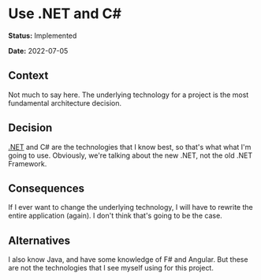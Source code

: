 # Use .NET and C#

**Status:** Implemented

**Date:** 2022-07-05

## Context

Not much to say here. The underlying technology for a project is the most fundamental architecture decision.

## Decision

[.NET](https://dotnet.microsoft.com) and C# are the technologies that I know best, so that's what what I'm going to use.
Obviously, we're talking about the new .NET, not the old .NET Framework.

## Consequences

If I ever want to change the underlying technology, I will have to rewrite the entire application (again). I don't think
that's going to be the case.

## Alternatives

I also know Java, and have some knowledge of F# and Angular. But these are not the technologies that I see myself using
for this project.
